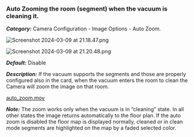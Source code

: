 ### Auto Zooming the room (segment) when the vacuum is cleaning it.

***Category:*** Camera Configuration - Image Options - Auto Zoom.

![Screenshot 2024-03-09 at 21.18.47.png](..%2F..%2F..%2F..%2FDesktop%2FScreenshot%202024-03-09%20at%2021.18.47.png)

![Screenshot 2024-03-09 at 21.20.48.png](..%2F..%2F..%2F..%2FDesktop%2FScreenshot%202024-03-09%20at%2021.20.48.png)

***Default:***  Disable

***Description:*** If the vacuum supports the segments and those are properly configured also in the card, when the
vacuum enters the room to clean the Camera will zoom the image on that room.

[auto_zoom.mov](..%2F..%2F..%2F..%2FDesktop%2Fauto_zoom.mov)

***Note:*** The zoom works only when the vacuum is in “cleaning” state. In all other states the image returns
automatically to the floor plan. If the auto zoom is disabled the floor map is displayed normally, cleaned or in clean
mode segments are highlighted on the map by a faded selected color.